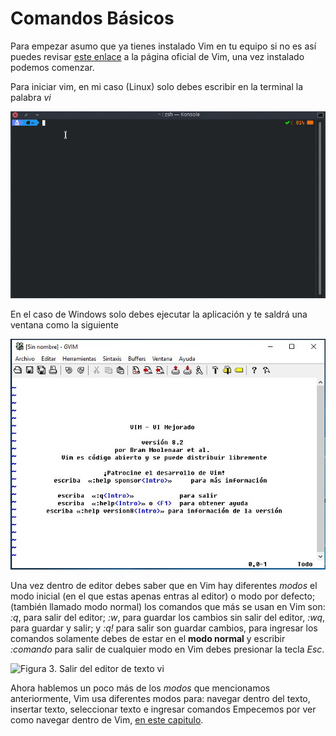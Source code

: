# Comandos Básicos

Para empezar asumo que ya tienes instalado Vim en tu equipo si no es así puedes revisar [este enlace](https://www.vim.org/) a la página oficial de Vim, una vez instalado podemos comenzar.

Para iniciar vim, en mi caso (Linux) solo debes escribir en la terminal la palabra *vi*

<img src="figuras/vi1.gif" title="" alt="Figura 1. entrar a vi en Linux" data-align="center">

En el caso de Windows solo debes ejecutar la aplicación y te saldrá una ventana como la siguiente

<img src="figuras/vi1Win.png" title="" alt="Figura 2. vim en windows" data-align="center">

Una vez dentro de editor debes saber que en Vim hay diferentes *modos* el modo inicial (en el que estas apenas entras al editor) o modo por defecto; (también llamado modo normal) los comandos que más se usan en Vim son: *:q*, para salir del editor; *:w*, para guardar los cambios sin salir del editor, *:wq*, para guardar y salir; y *:q!* para salir son guardar cambios, para ingresar los comandos solamente debes de estar en el **modo normal** y escribir *:comando* para salir de cualquier modo en Vim debes presionar la tecla *Esc*.    

<img src="figuras/vi2.gif" title="" alt="Figura 3. Salir del editor de texto vi" data-align="center">

Ahora hablemos un poco más de los *modos* que mencionamos anteriormente, Vim usa diferentes modos para: navegar dentro del texto, insertar texto, seleccionar texto e ingresar comandos Empecemos por ver como navegar dentro de Vim, [en este capitulo](capitulo2.md).
